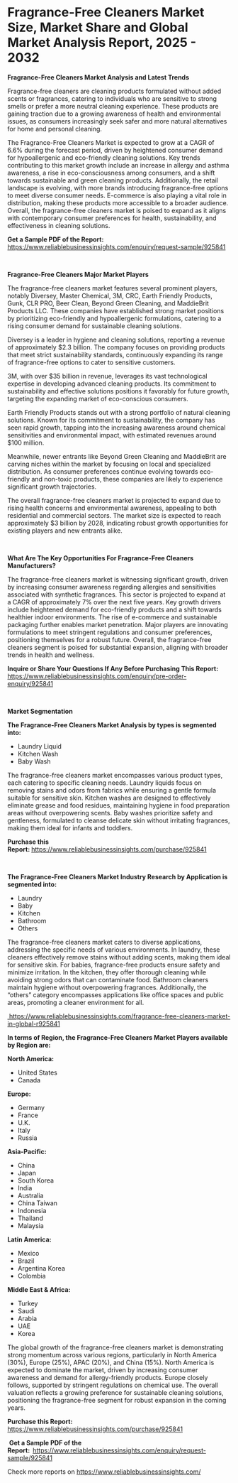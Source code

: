 <p><h1>Fragrance-Free Cleaners Market Size, Market Share and Global Market Analysis Report, 2025 - 2032</h1></p><p><strong>Fragrance-Free Cleaners Market Analysis and Latest Trends</strong></p>
<p><p>Fragrance-free cleaners are cleaning products formulated without added scents or fragrances, catering to individuals who are sensitive to strong smells or prefer a more neutral cleaning experience. These products are gaining traction due to a growing awareness of health and environmental issues, as consumers increasingly seek safer and more natural alternatives for home and personal cleaning.</p><p>The Fragrance-Free Cleaners Market is expected to grow at a CAGR of 6.6% during the forecast period, driven by heightened consumer demand for hypoallergenic and eco-friendly cleaning solutions. Key trends contributing to this market growth include an increase in allergy and asthma awareness, a rise in eco-consciousness among consumers, and a shift towards sustainable and green cleaning products. Additionally, the retail landscape is evolving, with more brands introducing fragrance-free options to meet diverse consumer needs. E-commerce is also playing a vital role in distribution, making these products more accessible to a broader audience. Overall, the fragrance-free cleaners market is poised to expand as it aligns with contemporary consumer preferences for health, sustainability, and effectiveness in cleaning solutions.</p></p>
<p><strong>Get a Sample PDF of the Report:&nbsp;</strong> <a href="https://www.reliablebusinessinsights.com/enquiry/request-sample/925841?utm_campaign=3003&utm_medium=2&utm_source=Github&utm_content=ia&utm_term=24032025&utm_id=fragrance-free-cleaners">https://www.reliablebusinessinsights.com/enquiry/request-sample/925841</a></p>
<p>&nbsp;</p>
<p><strong>Fragrance-Free Cleaners Major Market Players</strong></p>
<p><p>The fragrance-free cleaners market features several prominent players, notably Diversey, Master Chemical, 3M, CRC, Earth Friendly Products, Gunk, CLR PRO, Beer Clean, Beyond Green Cleaning, and MaddieBrit Products LLC. These companies have established strong market positions by prioritizing eco-friendly and hypoallergenic formulations, catering to a rising consumer demand for sustainable cleaning solutions.</p><p>Diversey is a leader in hygiene and cleaning solutions, reporting a revenue of approximately $2.3 billion. The company focuses on providing products that meet strict sustainability standards, continuously expanding its range of fragrance-free options to cater to sensitive customers.</p><p>3M, with over $35 billion in revenue, leverages its vast technological expertise in developing advanced cleaning products. Its commitment to sustainability and effective solutions positions it favorably for future growth, targeting the expanding market of eco-conscious consumers.</p><p>Earth Friendly Products stands out with a strong portfolio of natural cleaning solutions. Known for its commitment to sustainability, the company has seen rapid growth, tapping into the increasing awareness around chemical sensitivities and environmental impact, with estimated revenues around $100 million.</p><p>Meanwhile, newer entrants like Beyond Green Cleaning and MaddieBrit are carving niches within the market by focusing on local and specialized distribution. As consumer preferences continue evolving towards eco-friendly and non-toxic products, these companies are likely to experience significant growth trajectories.</p><p>The overall fragrance-free cleaners market is projected to expand due to rising health concerns and environmental awareness, appealing to both residential and commercial sectors. The market size is expected to reach approximately $3 billion by 2028, indicating robust growth opportunities for existing players and new entrants alike.</p></p>
<p>&nbsp;</p>
<p><strong>What Are The Key Opportunities For Fragrance-Free Cleaners Manufacturers?</strong></p>
<p><p>The fragrance-free cleaners market is witnessing significant growth, driven by increasing consumer awareness regarding allergies and sensitivities associated with synthetic fragrances. This sector is projected to expand at a CAGR of approximately 7% over the next five years. Key growth drivers include heightened demand for eco-friendly products and a shift towards healthier indoor environments. The rise of e-commerce and sustainable packaging further enables market penetration. Major players are innovating formulations to meet stringent regulations and consumer preferences, positioning themselves for a robust future. Overall, the fragrance-free cleaners segment is poised for substantial expansion, aligning with broader trends in health and wellness.</p></p>
<p><strong>Inquire or Share Your Questions If Any Before Purchasing This Report:</strong> <a href="https://www.reliablebusinessinsights.com/enquiry/pre-order-enquiry/925841?utm_campaign=3003&utm_medium=2&utm_source=Github&utm_content=ia&utm_term=24032025&utm_id=fragrance-free-cleaners">https://www.reliablebusinessinsights.com/enquiry/pre-order-enquiry/925841</a></p>
<p>&nbsp;</p>
<p><strong>Market Segmentation</strong></p>
<p><strong>The Fragrance-Free Cleaners Market Analysis by types is segmented into:</strong></p>
<p><ul><li>Laundry Liquid</li><li>Kitchen Wash</li><li>Baby Wash</li></ul></p>
<p><p>The fragrance-free cleaners market encompasses various product types, each catering to specific cleaning needs. Laundry liquids focus on removing stains and odors from fabrics while ensuring a gentle formula suitable for sensitive skin. Kitchen washes are designed to effectively eliminate grease and food residues, maintaining hygiene in food preparation areas without overpowering scents. Baby washes prioritize safety and gentleness, formulated to cleanse delicate skin without irritating fragrances, making them ideal for infants and toddlers.</p></p>
<p><strong>Purchase this Report:&nbsp;</strong><a href="https://www.reliablebusinessinsights.com/purchase/925841?utm_campaign=3003&utm_medium=2&utm_source=Github&utm_content=ia&utm_term=24032025&utm_id=fragrance-free-cleaners">https://www.reliablebusinessinsights.com/purchase/925841</a></p>
<p>&nbsp;</p>
<p><strong>The Fragrance-Free Cleaners Market Industry Research by Application is segmented into:</strong></p>
<p><ul><li>Laundry</li><li>Baby</li><li>Kitchen</li><li>Bathroom</li><li>Others</li></ul></p>
<p><p>The fragrance-free cleaners market caters to diverse applications, addressing the specific needs of various environments. In laundry, these cleaners effectively remove stains without adding scents, making them ideal for sensitive skin. For babies, fragrance-free products ensure safety and minimize irritation. In the kitchen, they offer thorough cleaning while avoiding strong odors that can contaminate food. Bathroom cleaners maintain hygiene without overpowering fragrances. Additionally, the “others” category encompasses applications like office spaces and public areas, promoting a cleaner environment for all.</p></p>
<p><a href="https://www.reliablebusinessinsights.com/fragrance-free-cleaners-market-in-global-r925841?utm_campaign=3003&utm_medium=2&utm_source=Github&utm_content=ia&utm_term=24032025&utm_id=fragrance-free-cleaners">&nbsp;https://www.reliablebusinessinsights.com/fragrance-free-cleaners-market-in-global-r925841</a></p>
<p><strong>In terms of Region, the Fragrance-Free Cleaners Market Players available by Region are:</strong></p>
<p>
    <p> <strong> North America: </strong>
        <ul>
            <li>United States</li>
            <li>Canada</li>
        </ul>
        </p> 
    <p> <strong> Europe: </strong>
        <ul>
            <li>Germany</li>
            <li>France</li>
            <li>U.K.</li>
            <li>Italy</li>
            <li>Russia</li>
        </ul>
        </p> 
    <p> <strong> Asia-Pacific: </strong>
        <ul>
            <li>China</li>
            <li>Japan</li>
            <li>South Korea</li>
            <li>India</li>
            <li>Australia</li>
            <li>China Taiwan</li>
            <li>Indonesia</li>
            <li>Thailand</li>
            <li>Malaysia</li>
        </ul>
        </p> 
    <p> <strong> Latin America: </strong>
        <ul>
            <li>Mexico</li>
            <li>Brazil</li>
            <li>Argentina Korea</li>
            <li>Colombia</li>
        </ul>
        </p> 
    <p> <strong> Middle East & Africa: </strong>
        <ul>
            <li>Turkey</li>
            <li>Saudi</li>
            <li>Arabia</li>
            <li>UAE</li>
            <li>Korea</li>
        </ul>
    </p>
    </p>
<p><p>The global growth of the fragrance-free cleaners market is demonstrating strong momentum across various regions, particularly in North America (30%), Europe (25%), APAC (20%), and China (15%). North America is expected to dominate the market, driven by increasing consumer awareness and demand for allergy-friendly products. Europe closely follows, supported by stringent regulations on chemical use. The overall valuation reflects a growing preference for sustainable cleaning solutions, positioning the fragrance-free segment for robust expansion in the coming years.</p></p>
<p><strong>Purchase this Report: </strong><a href="https://www.reliablebusinessinsights.com/purchase/925841?utm_campaign=3003&utm_medium=2&utm_source=Github&utm_content=ia&utm_term=24032025&utm_id=fragrance-free-cleaners">https://www.reliablebusinessinsights.com/purchase/925841</a></p>
<p>&nbsp;<strong>Get a Sample PDF of the Report:&nbsp;&nbsp;</strong><a href="https://www.reliablebusinessinsights.com/enquiry/request-sample/925841?utm_campaign=3003&utm_medium=2&utm_source=Github&utm_content=ia&utm_term=24032025&utm_id=fragrance-free-cleaners">https://www.reliablebusinessinsights.com/enquiry/request-sample/925841</a></p>
<p><strong></strong></p>
<p>Check more reports on <a href="https://www.reliablebusinessinsights.com/?utm_campaign=3003&utm_medium=2&utm_source=Github&utm_content=ia&utm_term=24032025&utm_id=fragrance-free-cleaners">https://www.reliablebusinessinsights.com/</a></p>